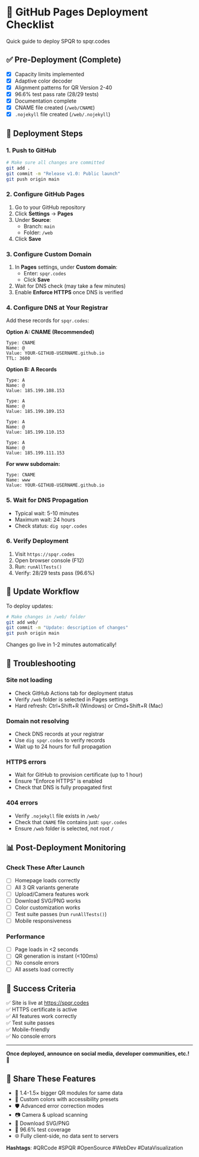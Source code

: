 # 🚀 GitHub Pages Deployment Checklist

Quick guide to deploy SPQR to spqr.codes

## ✅ Pre-Deployment (Complete)

- [x] Capacity limits implemented
- [x] Adaptive color decoder
- [x] Alignment patterns for QR Version 2-40
- [x] 96.6% test pass rate (28/29 tests)
- [x] Documentation complete
- [x] CNAME file created (`/web/CNAME`)
- [x] `.nojekyll` file created (`/web/.nojekyll`)

## 📝 Deployment Steps

### 1. Push to GitHub

```bash
# Make sure all changes are committed
git add .
git commit -m "Release v1.0: Public launch"
git push origin main
```

### 2. Configure GitHub Pages

1. Go to your GitHub repository
2. Click **Settings** → **Pages**
3. Under **Source**:
   - Branch: `main`
   - Folder: `/web`
4. Click **Save**

### 3. Configure Custom Domain

1. In **Pages** settings, under **Custom domain**:
   - Enter: `spqr.codes`
   - Click **Save**
2. Wait for DNS check (may take a few minutes)
3. Enable **Enforce HTTPS** once DNS is verified

### 4. Configure DNS at Your Registrar

Add these records for `spqr.codes`:

**Option A: CNAME (Recommended)**
```
Type: CNAME
Name: @
Value: YOUR-GITHUB-USERNAME.github.io
TTL: 3600
```

**Option B: A Records**
```
Type: A
Name: @
Value: 185.199.108.153

Type: A
Name: @
Value: 185.199.109.153

Type: A  
Name: @
Value: 185.199.110.153

Type: A
Name: @
Value: 185.199.111.153
```

**For www subdomain:**
```
Type: CNAME
Name: www
Value: YOUR-GITHUB-USERNAME.github.io
```

### 5. Wait for DNS Propagation

- Typical wait: 5-10 minutes
- Maximum wait: 24 hours
- Check status: `dig spqr.codes`

### 6. Verify Deployment

1. Visit `https://spqr.codes`
2. Open browser console (F12)
3. Run: `runAllTests()`
4. Verify: 28/29 tests pass (96.6%)

## 🔄 Update Workflow

To deploy updates:

```bash
# Make changes in /web/ folder
git add web/
git commit -m "Update: description of changes"
git push origin main
```

Changes go live in 1-2 minutes automatically!

## 🐛 Troubleshooting

### Site not loading
- Check GitHub Actions tab for deployment status
- Verify `/web` folder is selected in Pages settings
- Hard refresh: Ctrl+Shift+R (Windows) or Cmd+Shift+R (Mac)

### Domain not resolving
- Check DNS records at your registrar
- Use `dig spqr.codes` to verify records
- Wait up to 24 hours for full propagation

### HTTPS errors
- Wait for GitHub to provision certificate (up to 1 hour)
- Ensure "Enforce HTTPS" is enabled
- Check that DNS is fully propagated first

### 404 errors
- Verify `.nojekyll` file exists in `/web/`
- Check that `CNAME` file contains just: `spqr.codes`
- Ensure `/web` folder is selected, not root `/`

## 📊 Post-Deployment Monitoring

### Check These After Launch
- [ ] Homepage loads correctly
- [ ] All 3 QR variants generate
- [ ] Upload/Camera features work
- [ ] Download SVG/PNG works
- [ ] Color customization works
- [ ] Test suite passes (run `runAllTests()`)
- [ ] Mobile responsiveness

### Performance
- [ ] Page loads in <2 seconds
- [ ] QR generation is instant (<100ms)
- [ ] No console errors
- [ ] All assets load correctly

## 🎉 Success Criteria

✅ Site is live at https://spqr.codes  
✅ HTTPS certificate is active  
✅ All features work correctly  
✅ Test suite passes  
✅ Mobile-friendly  
✅ No console errors  

---

**Once deployed, announce on social media, developer communities, etc.!** 🚀

## 📱 Share These Features

- 🎯 1.4-1.5× bigger QR modules for same data
- 🌈 Custom colors with accessibility presets
- 🛡️ Advanced error correction modes
- 📷 Camera & upload scanning
- 💾 Download SVG/PNG
- 🧪 96.6% test coverage
- 🌐 Fully client-side, no data sent to servers

**Hashtags**: #QRCode #SPQR #OpenSource #WebDev #DataVisualization

